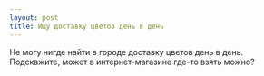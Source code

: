 ```yaml
---
layout: post 
title: Ищу доставку цветов день в день 
--- 
```

Не могу нигде найти в городе доставку цветов день в день. Подскажите, может в интернет-магазине где-то взять можно?

